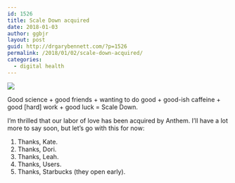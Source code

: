 ```yaml
---
id: 1526
title: Scale Down acquired
date: 2018-01-03
author: ggbjr
layout: post
guid: http://drgarybennett.com/?p=1526
permalink: /2018/01/02/scale-down-acquired/
categories:
  - digital health
---
```

![ ](http://drgarybennett.com/wp-content/uploads/2018/01/logo_tm.png)

Good science + good friends + wanting to do good + good-ish caffeine + good [hard] work + good luck = Scale Down.

I&#8217;m thrilled that our labor of love has been acquired by Anthem. I&#8217;ll have a lot more to say soon, but let&#8217;s go with this for now:

  1. Thanks, Kate. 
  2. Thanks, Dori. 
  3. Thanks, Leah. 
  4. Thanks, Users. 
  5. Thanks, Starbucks (they open early).
